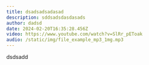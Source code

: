 ```yaml
---
title: dsadsadsadasad
description: sddsadsdasdasads
author: dadsd
date: 2024-02-20T16:35:28.456Z
video: https://www.youtube.com/watch?v=SlRr_pEToak
audio: /static/img/file_example_mp3_1mg.mp3
---
```

d﻿sdsadd